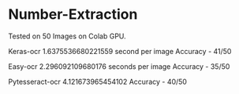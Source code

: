 # Number-Extraction

Tested on 50 Images on Colab GPU.

Keras-ocr 
1.6375536680221559 second per image
Accuracy - 41/50

Easy-ocr
2.296092109680176 seconds per image
Accuracy - 35/50

Pytesseract-ocr
4.121673965454102
Accuracy - 40/50
